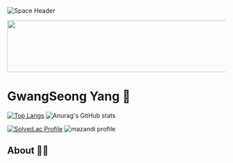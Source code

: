 ![Space Header](https://capsule-render.vercel.app/api?type=waving&color=0:000428,100:004e92&height=200&section=header&text=GwangSeongYang&fontSize=40&fontColor=ffffff&animation=fadeIn&fontAlignY=38&desc=Hello%20World&descAlignY=60&descSize=20&descColor=d1d1e9)

<a href="https://github.com/devxb/gitanimals">
  <img src="https://render.gitanimals.org/lines/{yanggwangseong}?pet-id=1" width="1000" height="120"/>
</a>

# GwangSeong Yang 👋



[![Top Langs](https://github-readme-stats.vercel.app/api/top-langs/?username=YangGwangSeong&layout=compact&theme=radical)](https://github.com/YangGwangSeong/github-readme-stats)
![Anurag's GitHub stats](https://github-readme-stats.vercel.app/api?username=YangGwangSeong&show_icons=true&theme=radical)

[![Solved.ac Profile](http://mazassumnida.wtf/api/v2/generate_badge?boj=soawn83)](https://solved.ac/soawn83/)
![mazandi profile](http://mazandi.herokuapp.com/api?handle=soawn83&theme=cold)
## About 🙋‍♀️
<!--
### TODO 
- [ ] TS Effect 입문
- [ ] JSR api response type 올려보기
- [ ] 1일 코테 문제
- [ ] 1일 1커밋
- [ ] 1일 1타챌
- [ ] OOP - create repo
- [ ] FP - create repo
- [ ] CleanCode - obsidian
- [ ] NestJS 연구 - repo
- [ ] Nestjs-boiler-plate - repo
-->


